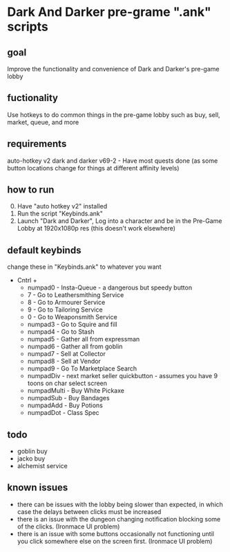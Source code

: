 # Dark And Darker pre-grame ".ank" scripts

## goal

  Improve the functionality and convenience of Dark and Darker's pre-game lobby

## fuctionality

  Use hotkeys to do common things in the pre-game lobby such as buy, sell, market, queue, and more

## requirements

  auto-hotkey v2
  dark and darker v69-2
    - Have most quests done (as some button locations change for things at different affinity levels)

## how to run

  0. Have "auto hotkey v2" installed
  1. Run the script "Keybinds.ank"
  2. Launch "Dark and Darker", Log into a character and be in the Pre-Game Lobby at 1920x1080p res (this doesn't work elsewhere)

## default keybinds

  change these in "Keybinds.ank" to whatever you want
  
  - Cntrl +
    - numpad0 - Insta-Queue - a dangerous but speedy button
    - 7 - Go to Leathersmithing Service
    - 8 - Go to Armourer Service
    - 9 - Go to Tailoring Service
    - 0 - Go to Weaponsmith Service
    - numpad3 - Go to Squire and fill
    - numpad4 - Go to Stash
    - numpad5 - Gather all from expressman
    - numpad6 - Gather all from goblin
    - numpad7 - Sell at Collector
    - numpad8 - Sell at Vendor
    - numpad9 - Go To Marketplace Search
    - numpadDiv - next market seller quickbutton - assumes you have 9 toons on char select screen
    - numpadMulti - Buy White Pickaxe
    - numpadSub - Buy Bandages
    - numpadAdd - Buy Potions
    - numpadDot - Class Spec

## todo
  - goblin buy
  - jacko buy
  - alchemist service

## known issues

  - there can be issues with the lobby being slower than expected, in which case the delays between clicks must be increased
  - there is an issue with the dungeon changing notification blocking some of the clicks. (Ironmace UI problem)
  - there is an issue with some buttons occasionally not functioning until you click somewhere else on the screen first. (Ironmace UI problem)